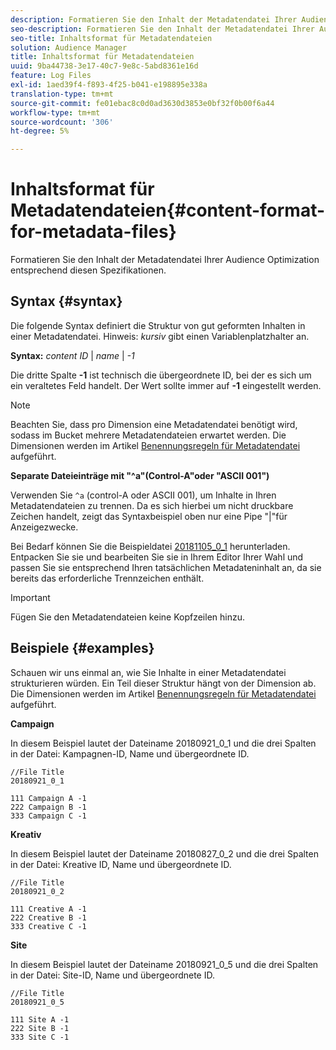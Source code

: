 ```yaml
---
description: Formatieren Sie den Inhalt der Metadatendatei Ihrer Audience Optimization entsprechend diesen Spezifikationen.
seo-description: Formatieren Sie den Inhalt der Metadatendatei Ihrer Audience Optimization entsprechend diesen Spezifikationen.
seo-title: Inhaltsformat für Metadatendateien
solution: Audience Manager
title: Inhaltsformat für Metadatendateien
uuid: 9ba44738-3e17-40c7-9e8c-5abd8361e16d
feature: Log Files
exl-id: 1aed39f4-f893-4f25-b041-e198895e338a
translation-type: tm+mt
source-git-commit: fe01ebac8c0d0ad3630d3853e0bf32f0b00f6a44
workflow-type: tm+mt
source-wordcount: '306'
ht-degree: 5%

---
```


# Inhaltsformat für Metadatendateien{#content-format-for-metadata-files}

Formatieren Sie den Inhalt der Metadatendatei Ihrer Audience Optimization entsprechend diesen Spezifikationen.

## Syntax {#syntax}

Die folgende Syntax definiert die Struktur von gut geformten Inhalten in einer Metadatendatei. Hinweis: *kursiv* gibt einen Variablenplatzhalter an.

**Syntax:**  *content ID* |  *name* |  *-1*

<!--In the contents syntax, you'll notice a parent ID variable. Don't confuse it with the parent ID used in the [metadata file name](../../../reporting/audience-optimization-reports/metadata-files-intro/metadata-file-names.md). These 2 variables seem similar, but they represent different things. In the file name, the parent ID corresponds to a category like "campaign" (ID 1), "placement" (ID 3), or "tactic" (ID 9), etc. In the file body:-->

Die dritte Spalte **-1** ist technisch die übergeordnete ID, bei der es sich um ein veraltetes Feld handelt. Der Wert sollte immer auf **-1** eingestellt werden.

>[!NOTE]
>
>Beachten Sie, dass pro Dimension eine Metadatendatei benötigt wird, sodass im Bucket mehrere Metadatendateien erwartet werden. Die Dimensionen werden im Artikel [Benennungsregeln für Metadatendatei](../../../reporting/audience-optimization-reports/metadata-files-intro/metadata-file-names.md#child-dimension) aufgeführt.

**Separate Dateieinträge mit &quot;^a&quot;(Control-A&quot;oder &quot;ASCII 001&quot;)**

Verwenden Sie `^a` (control-A oder ASCII 001), um Inhalte in Ihren Metadatendateien zu trennen. Da es sich hierbei um nicht druckbare Zeichen handelt, zeigt das Syntaxbeispiel oben nur eine Pipe &quot;|&quot;für Anzeigezwecke.

Bei Bedarf können Sie die Beispieldatei [20181105_0_1](assets/20181105_0_1.zip) herunterladen. Entpacken Sie sie und bearbeiten Sie sie in Ihrem Editor Ihrer Wahl und passen Sie sie entsprechend Ihren tatsächlichen Metadateninhalt an, da sie bereits das erforderliche Trennzeichen enthält.

>[!IMPORTANT]
>
>Fügen Sie den Metadatendateien keine Kopfzeilen hinzu.

## Beispiele {#examples}

Schauen wir uns einmal an, wie Sie Inhalte in einer Metadatendatei strukturieren würden. Ein Teil dieser Struktur hängt von der Dimension ab. Die Dimensionen werden im Artikel [Benennungsregeln für Metadatendatei](../../../reporting/audience-optimization-reports/metadata-files-intro/metadata-file-names.md#child-dimension) aufgeführt.

**Campaign**

In diesem Beispiel lautet der Dateiname 20180921_0_1 und die drei Spalten in der Datei: Kampagnen-ID, Name und übergeordnete ID.

<!--Let's say you want to populate the creative drop down menu with creative names from a particular campaign. In this case, your metadata file name would include ID 1 (campaign) and ID 2 (creative). Following the content syntax, your metadata file would contain the creative ID, creative name, and actual campaign ID.-->

```
//File Title
20180921_0_1

111 Campaign A -1
222 Campaign B -1
333 Campaign C -1
```

**Kreativ**

In diesem Beispiel lautet der Dateiname 20180827_0_2 und die drei Spalten in der Datei: Kreative ID, Name und übergeordnete ID.

```
//File Title
20180921_0_2

111 Creative A -1
222 Creative B -1
333 Creative C -1
```

**Site**

In diesem Beispiel lautet der Dateiname 20180921_0_5 und die drei Spalten in der Datei: Site-ID, Name und übergeordnete ID.

```
//File Title
20180921_0_5

111 Site A -1
222 Site B -1
333 Site C -1
```
